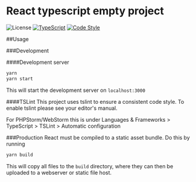 # React typescript empty project

![License](https://img.shields.io/badge/license-WTFPL-brightgreen)
[![TypeScript](https://img.shields.io/badge/%3C%2F%3E-TypeScript-blue)](https://www.typescriptlang.org/) 
[![Code Style](https://badgen.net/badge/code%20style/airbnb/ff5a5f?icon=airbnb)](https://github.com/airbnb/javascript)

##Usage

###Development

####Development server

```bash
yarn
yarn start
```
This will start the development server on `localhost:3000`

####TSLint
This project uses tslint to ensure a consistent code style.
To enable tslint please see your editor's manual. 

For PHPStorm/WebStorm this is under
Languages & Frameworks > TypeScript > TSLint > Automatic configuration

###Production
React must be compiled to a static asset bundle. Do this by running
```bash
yarn build
```
This will copy all files to the `build` directory, where they can then be uploaded to a webserver or static file host.
